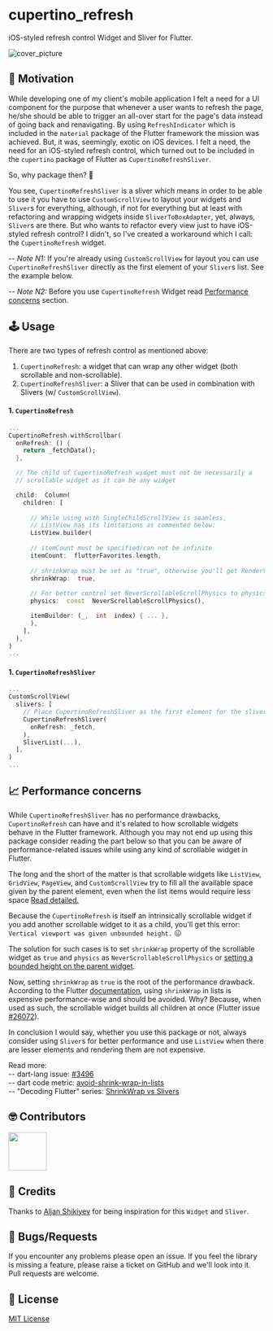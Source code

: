 
# cupertino_refresh

iOS-styled refresh control Widget and Sliver for Flutter.

<img src="https://raw.githubusercontent.com/porelarte/cupertino-refresh/master/.docs/cover.png" alt="cover_picture" />

## 🚀 Motivation

While developing one of my client's mobile application I felt a need for a UI component for the purpose that whenever a user wants to refresh the page, he/she should be able to trigger an all-over start for the page's data instead of going back and renavigating. By using `RefreshIndicator` which is included in the `material` package of the Flutter framework the mission was achieved. But, it was, seemingly, exotic on iOS devices. I felt a need, the need for an iOS-styled refresh control, which turned out to be included in the `cupertino` package of Flutter as `CupertinoRefreshSliver`.

So, why package then? 🤔

You see, `CupertinoRefreshSliver` is a sliver which means in order to be able to use it you have to use `CustomScrollView` to layout your widgets and `Sliver`s for everything, although, if not for everything but at least with refactoring and wrapping widgets inside `SliverToBoxAdapter`, yet, always, `Sliver`s are there. But who wants to refactor every view just to have iOS-styled refresh control? I didn't, so I've created a workaround which I call: the `CupertinoRefresh` widget.

-- *Note N1:* If you're already using `CustomScrollView` for layout you can use `CupertinoRefreshSliver` directly as the first element of your `Sliver`s list. See the example below.  

-- *Note N2:* Before you use `CupertinoRefresh` Widget read <a href="https://github.com/porelarte/cupertino-refresh#-performance-concerns">Performance concerns</a> section.

## 🕹️ Usage

There are two types of refresh control as mentioned above:
1. `CupertinoRefresh`: a widget that can wrap any other widget (both scrollable and non-scrollable).
2. `CupertinoRefreshSliver`: a Sliver that can be used in combination with Slivers (w/ `CustomScrollView`).

#### 1. `CupertinoRefresh`

```dart
...
CupertinoRefresh.withScrollbar(
  onRefresh: () {
    return _fetchData();
  },

  // The child of CupertinoRefresh widget must not be necessarily a
  // scrollable widget as it can be any widget

  child:  Column(
    children: [
    
      // While using with SingleChildScrollView is seamless,
      // ListView has its limitations as commented below:
      ListView.builder(
            
      // itemCount must be specified/can not be infinite
      itemCount:  flutterFavorites.length,
      
      // shrinkWrap must be set as "true", otherwise you'll get RenderViewport issue
      shrinkWrap:  true,
      
      // For better control set NeverScrollableScrollPhysics to physics
      physics:  const  NeverScrollableScrollPhysics(),

      itemBuilder: (_,  int  index) { ... },
      ),
    ],
  ),
)
...
```

#### 1. `CupertinoRefreshSliver`
```dart
...
CustomScrollView(
  slivers: [
    // Place CupertinoRefreshSliver as the first element for the slivers parameter.
    CupertinoRefreshSliver(
      onRefresh: _fetch,
    ),
    SliverList(...),
  ],
)
...
```

## 📈 Performance concerns
While `CupertinoRefreshSliver` has no performance drawbacks, `CupertinoRefresh` can have and it's related to how scrollable widgets behave in the Flutter framework. Although you may not end up using this package consider reading the part below so that you can be aware of performance-related issues while using any kind of scrollable widget in Flutter.

The long and the short of the matter is that scrollable widgets like `ListView`, `GridView`, `PageView`, and `CustomScrollView` try to fill all the available space given by the parent element, even when the list items would require less space <a href="https://stackoverflow.com/a/54008230">Read detailed.</a>

Because the `CupertinoRefresh` is itself an intrinsically scrollable widget if you add another scrollable widget to it as a child, you'll get this error: `Vertical viewport was given unbounded height.` 😖

The solution for such cases is to set `shrinkWrap` property of the scrollable widget as `true` and `physics` as `NeverScrollableScrollPhysics` or <a href="https://www.fluttercampus.com/guide/136/how-to-solve-vertical-viewport-was-given-unbounded-height-error-on-flutter">setting a bounded height on the parent widget</a>.

Now, setting `shrinkWrap` as `true` is the root of the performance drawback. According to the Flutter <a href="https://api.flutter.dev/flutter/widgets/ScrollView/shrinkWrap.html">documentation</a>, using `shrinkWrap` in lists is expensive performance-wise and should be avoided. Why? Because, when used as such, the scrollable widget builds all children at once (Flutter issue <a href="https://github.com/flutter/flutter/issues/26072">#26072</a>).

In conclusion I would say, whether you use this package or not, always consider using `Sliver`s for better performance and use `ListView` when there are lesser elements and rendering them are not expensive.

Read more:  
-- dart-lang issue: <a href="https://github.com/dart-lang/linter/issues/3496">#3496</a>  
-- dart code metric: <a href="https://dartcodemetrics.dev/docs/rules/flutter/avoid-shrink-wrap-in-lists">avoid-shrink-wrap-in-lists</a>  
-- "Decoding Flutter" series: <a href="https://www.youtube.com/watch?v=LUqDNnv_dh0">ShrinkWrap vs Slivers</a>  

## 🤓 Contributors

<a href="https://github.com/porelarte/cupertino-refresh/graphs/contributors"><img src="https://github.com/kamranbekirovyz.png" height="75"></a>  

## 🙏 Credits

Thanks to <a href="https://github.com/mrjnlcn">Aljan Shikiyev</a> for being inspiration for this `Widget` and `Sliver`.

## 🐞 Bugs/Requests

If you encounter any problems please open an issue. If you feel the library is missing a feature, please raise a ticket on GitHub and we'll look into it. Pull requests are welcome.

## 📃 License

<a href="https://github.com/porelarte/cupertino-refresh/blob/master/LICENSE">MIT License</a>